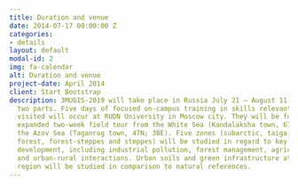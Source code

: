 ```yaml
---
title: Duration and venue
date: 2014-07-17 00:00:00 Z
categories:
- details
layout: default
modal-id: 2
img: fa-calendar
alt: Duration and venue
project-date: April 2014
client: Start Bootstrap
description: 3MUGIS-2019 will take place in Russia July 21 – August 11 and will include
  two parts. Five days of focused on-campus training in skills relevant to the sites
  visited will occur at RUDN University in Moscow city. They will be followed by an
  expanded two-week field tour from the White Sea (Kandalaksha town, 67N; 32E) to
  the Azov Sea (Taganrog town, 47N; 38E). Five zones (subarctic, taiga, deciduous
  forest, forest-steppes and steppes) will be studied in regard to key issues of urban
  development, including industrial pollution, forest management, agricultural development,
  and urban-rural interactions. Urban soils and green infrastructure at each of the
  region will be studied in comparison to natural references.
---
```

